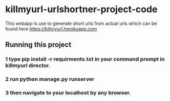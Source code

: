 # killmyurl-urlshortner-project-code
This webapp is use to generate short urls from actual urls which can be found here https://killmyurl.herokuapp.com

## Running this project
### 1 type pip install -r requirments.txt in your command prompt in killmyurl director.
### 2 run python manage.py runserver
### 3 then navigate to your localhost by any browser.
